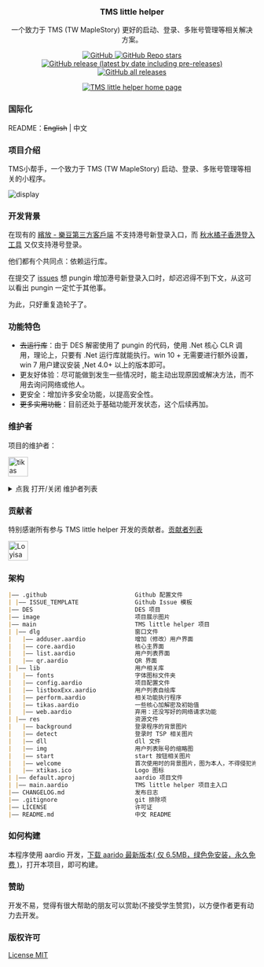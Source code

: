 <p align="center">
    <h3 align="center">TMS little helper</h3>
    <p align="center">一个致力于 TMS (TW MapleStory) 更好的启动、登录、多账号管理等相关解决方案。</p>
</p>

<p align="center">
    <a href="https://github.com/Tikas/TMS-little-helper/LICENSE">
        <img alt="GitHub" src="https://img.shields.io/github/license/Tikas/TMS-little-helper"/>
    </a>
    <a href="https://github.com/Tikas/TMS-little-helper">
        <img alt="GitHub Repo stars" src="https://img.shields.io/github/stars/Tikas/TMS-little-helper"/>
    </a>
    <a href="https://github.com/Tikas/TMS-little-helper/releases">
        <img alt="GitHub release (latest by date including pre-releases)" src="https://img.shields.io/github/v/release/Tikas/TMS-little-helper?include_prereleases&sort=semver&style=flat-square"/>
    </a>
    <a href="https://github.com/Tikas/TMS-little-helper/releases">
        <img alt="GitHub all releases" src="https://img.shields.io/github/downloads/pungin/Beanfun/total"/>
    </a>
</p>

<p align="center">
    <a href="https://xtikas.com/tms-little-helper">
        <img alt="TMS little helper home page" src="https://img.shields.io/badge/HomePage-TMS小帮手-blue.svg"/>
    </a>
</p>

### 国际化

README：~~English~~ | 中文

### 项目介绍

TMS小帮手，一个致力于 TMS (TW MapleStory) 启动、登录、多账号管理等相关的小程序。

![display](../image/display.webp)

### 开发背景

在现有的 [繽放 - 樂豆第三方客戶端](https://github.com/pungin/Beanfun) 不支持港号新登录入口，而 [秋水橘子香港登入工具](https://github.com/starmcc/qs-beanfun) 又仅支持港号登录。

他们都有个共同点：依赖运行库。

在提交了 [issues](https://github.com/pungin/Beanfun/issues/85) 想 pungin 增加港号新登录入口时，却迟迟得不到下文，从这可以看出 pungin 一定忙于其他事。

为此，只好重复造轮子了。

### 功能特色

- ~~去运行库~~：由于 DES 解密使用了 pungin 的代码，使用 .Net 核心 CLR 调用，理论上，只要有 .Net 运行库就能执行。win 10 + 无需要进行额外设置，win 7 用户建议安装 ,Net 4.0+ 以上的版本即可。
- 更友好体验：尽可能做到发生一些情况时，能主动出现原因或解决方法，而不用去询问网络或他人。
- 更安全：增加许多安全功能，以提高安全性。
- ~~更多实用功能~~：目前还处于基础功能开发状态，这个后续再加。

### 维护者

项目的维护者：

<a href="https://github.com/tikas"><img src="https://github.com/tikas.png" width="40" height="40" alt="tikas" title="tikas"/></a>

<details><summary>点我 打开/关闭 维护者列表</summary>

- [tikas](https://github.com/tikas) - 项目作者，全能酱油王。

</details>

### 贡献者

特别感谢所有参与 TMS little helper 开发的贡献者。[贡献者列表](https://github.com/tikas/TMS-little-helper/graphs/contributors)

<a href="https://github.com/Loyisa"><img src="https://github.com/Loyisa.png" width="40" height="40" alt="Loyisa" title="Loyisa"/></a>

### 架构

```md
|—— .github                         Github 配置文件
| |—— ISSUE_TEMPLATE                Github Issue 模板
|—— DES                             DES 项目
|—— image                           项目展示图片
|—— main                            TMS little helper 项目
| |—— dlg                           窗口文件
|   |—— adduser.aardio              增加（修改）用户界面
|   |—— core.aardio                 核心主界面
|   |—— list.aardio                 用户列表界面
|   |—— qr.aardio                   QR 界面
| |—— lib                           用户相关库
|   |—— fonts                       字体图标文件夹
|   |—— config.aardio               项目配置文件
|   |—— listboxExx.aardio           用户列表自绘库
|   |—— perform.aardio              相关功能执行程序
|   |—— tikas.aardio                一些核心加解密及初始值
|   |—— web.aardio                  弃用：还没写好的网络请求功能
| |—— res                           资源文件
|   |—— background                  登录程序的背景图片
|   |—— detect                      登录时 TSP 相关图片
|   |—— dll                         dll 文件
|   |—— img                         用户列表账号的缩略图
|   |—— start                       start 按钮相关图片
|   |—— welcome                     首次使用时的背景图片，图为本人，不得侵犯肖像权
|   |—— xtikas.ico                  Logo 图标
| |—— default.aproj                 aardio 项目文件
| |—— main.aardio                   TMS little helper 项目主入口
|—— CHANGELOG.md                    发布日志
|—— .gitignore                      git 排除项
|—— LICENSE                         许可证
|—— README.md                       中文 README
```

### 如何构建

本程序使用 aardio 开发，[下载 aarido 最新版本( 仅 6.5MB，绿色免安装，永久免费 )](https://ide.update.aardio.com/releases/aardio.7z)，打开本项目，即可构建。

### 赞助

开发不易，觉得有很大帮助的朋友可以赏助(不接受学生赞赏)，以方便作者更有动力去开发。

### 版权许可

[License MIT](../LICENSE)
